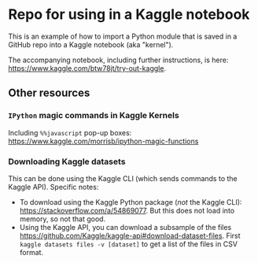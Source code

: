 # Repo for using in a Kaggle notebook
This is an example of how to import a Python module that is saved in a GitHub repo into a Kaggle notebook (aka "kernel").

The accompanying notebook, including further instructions, is here: <https://www.kaggle.com/btw78jt/try-out-kaggle>.

## Other resources
### `IPython` magic commands in Kaggle Kernels
Including `%%javascript` pop-up boxes: <https://www.kaggle.com/morrisb/ipython-magic-functions>

### Downloading Kaggle datasets
This can be done using the Kaggle CLI (which sends commands to the Kaggle API). Specific notes:
- To download using the Kaggle Python package (*not* the Kaggle CLI): <https://stackoverflow.com/a/54869077>. But this does not load into memory, so not that good.
- Using the Kaggle API, you can download a subsample of the files <https://github.com/Kaggle/kaggle-api#download-dataset-files>. First `kaggle datasets files -v [dataset]` to get a list of the files in CSV format.
